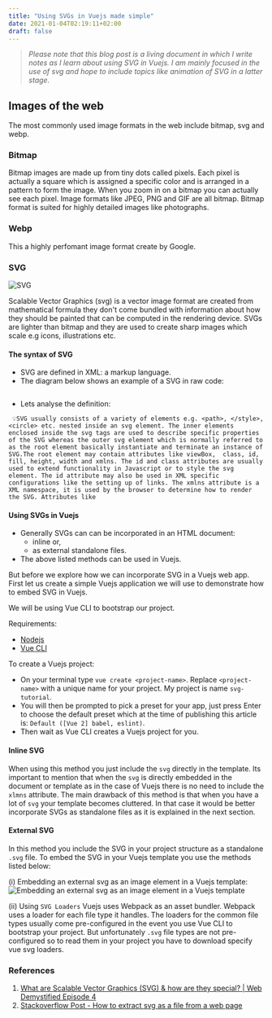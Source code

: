 ```yaml
---
title: "Using SVGs in Vuejs made simple"
date: 2021-01-04T02:19:11+02:00
draft: false
---
```


> _Please note that this blog post is a living document in which I write notes as I learn about using SVG in Vuejs. I am mainly focused in the use of svg and hope to include topics like animation of SVG in a latter stage._

## Images of the web

The most commonly used image formats in the web include bitmap, svg and webp.

### Bitmap

Bitmap images are made up from tiny dots called pixels. Each pixel is actually a square which is assigned a specific color and is arranged in a pattern to form the image. When you zoom in on a bitmap you can actually see each pixel. Image formats like JPEG, PNG and GIF are all bitmap. Bitmap format is suited for highly detailed images like photographs.

### Webp

This a highly perfomant image format create by Google.

### SVG

![SVG](https://res.cloudinary.com/di70zcupa/image/upload/v1611902092/svg-pic_qexrsj.png)

Scalable Vector Graphics (svg) is a vector image format are created from mathematical formula they don't come bundled with information about how they should be painted that can be computed in the rendering device. SVGs are lighter than bitmap and they are used to create sharp images which scale e.g icons, illustrations etc.

#### The syntax of SVG
- SVG are defined in XML: a markup language.
- The diagram below shows an example of a SVG in raw code:

<img src="https://res.cloudinary.com/di70zcupa/image/upload/v1610570036/svg-sample_k7bupk.png" alt="">

- Lets analyse the definition:

`
💡SVG usually consists of a variety of elements e.g. <path>, </style>,<circle> etc. nested inside an svg element. The inner elements enclosed inside the svg tags are used to describe specific properties of the SVG whereas the outer svg element which is normally referred to as the root element basically instantiate and terminate an instance of SVG.The root element may contain attributes like viewBox,  class, id, fill, height, width and xmlns. The id and class attributes are usually used to extend functionality in Javascript or to style the svg element. The id attribute may also be used in XML specific configurations like the setting up of links. The xmlns attribute is a XML namespace, it is used by the browser to determine how to render the SVG. Attributes like`

#### Using SVGs in Vuejs

- Generally SVGs can can be incorporated in an HTML document:
    - inline or,
    - as external standalone files.
- The above listed methods can be used in Vuejs.

But before we explore how we can incorporate SVG in a Vuejs web app. First let us create a simple Vuejs application we will use to demonstrate how to embed SVG in Vuejs.

We will be using Vue CLI to bootstrap our project.

Requirements:

- [Nodejs](https://nodejs.org/en/)
- [Vue CLI](https://cli.vuejs.org/)

To create a Vuejs project:
- On your terminal type `vue create <project-name>`. 
Replace `<project-name>` with a unique name for your project. My project is name `svg-tutorial`.
- You will then be prompted to pick a preset for your app, just press Enter to choose the default preset which at the time of publishing this article is: `Default ([Vue 2] babel, eslint)`.
- Then wait as Vue CLI creates a Vuejs project for you.






#### Inline SVG
When using this method you just include the `svg` directly in the template. Its important to mention that when the `svg` is directly embedded in the document or template as in the case of Vuejs there is no need to include the `xlmns` attribute. The main drawback of this method is that when you have a lot of `svg` your template becomes cluttered. In that case it would be better incorporate SVGs as standalone files as it is explained in the next section.
#### External SVG
In this method you include the SVG in your project structure as a standalone `.svg` file. To embed the SVG in your Vuejs template you use the methods listed below:

(i) Embedding an external svg as an image element in a Vuejs template:
![Embedding an external svg as an image element in a Vuejs template](https://res.cloudinary.com/di70zcupa/image/upload/v1611904084/svg-img-implementantion_bhxx8s.png)

(ii) Using `SVG Loaders`
Vuejs uses Webpack as an asset bundler. Webpack uses a loader for each file type it handles. The loaders for the common file types usually come pre-configured in the event you use Vue CLI to bootstrap your project. But unfortunately `.svg` file types are not pre-configured so to read them in your project you have to download specify vue svg loaders.


### References
1. <a href="https://youtu.be/hA7ESX7FsE4" class="article-link">What are Scalable Vector Graphics (SVG) & how are they special? | Web Demystified Episode 4<a>
2. <a href="https://stackoverflow.com/questions/43804171/how-to-extract-svg-as-file-from-web-page/43804258" class="article-link">Stackoverflow Post - How to extract svg as a file from a web page <a>
